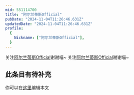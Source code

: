 ```yaml
---
mid: 551114700
title: "阿尔兰蒂斯Official"
pubDate: "2024-11-04T11:26:46.631Z"
updatedDate: "2024-11-04T11:26:46.631Z"
profile:
  {
    Nickname: ["阿尔兰蒂斯Official"],
  }
---
```


关注[阿尔兰蒂斯Official](https://space.bilibili.com/551114700)谢谢喵~ 关注[阿尔兰蒂斯Official](https://space.bilibili.com/551114700)谢谢喵~

## 此条目有待补充
你可以在[这里](https://github.com/Yuhanawa/VTuber.ICU/edit/master/src/content/v/阿尔兰蒂斯Official/index.md)编辑本文

